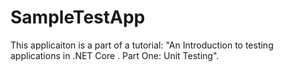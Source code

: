# SampleTestApp
This applicaiton is a part of a tutorial: "An Introduction to testing applications in .NET Core . Part One: Unit Testing".
